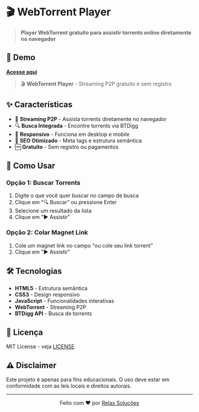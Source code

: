 # 🎬 WebTorrent Player

> **Player WebTorrent gratuito para assistir torrents online diretamente no navegador**

## 🚀 Demo

**[Acesse aqui](https://relaxsolucoes.github.io/webtorrent-player/)**

> 🎬 **WebTorrent Player** - Streaming P2P gratuito e sem registro

## ✨ Características

- 🚀 **Streaming P2P** - Assista torrents diretamente no navegador
- 🔍 **Busca Integrada** - Encontre torrents via BTDigg
- 📱 **Responsivo** - Funciona em desktop e mobile
- 🎯 **SEO Otimizado** - Meta tags e estrutura semântica
- 🆓 **Gratuito** - Sem registro ou pagamentos

## 🚀 Como Usar

### Opção 1: Buscar Torrents
1. Digite o que você quer buscar no campo de busca
2. Clique em "🔍 Buscar" ou pressione Enter
3. Selecione um resultado da lista
4. Clique em "▶️ Assistir"

### Opção 2: Colar Magnet Link
1. Cole um magnet link no campo "ou cole seu link torrent"
2. Clique em "▶️ Assistir"

## 🛠️ Tecnologias

- **HTML5** - Estrutura semântica
- **CSS3** - Design responsivo
- **JavaScript** - Funcionalidades interativas
- **WebTorrent** - Streaming P2P
- **BTDigg API** - Busca de torrents

## 📝 Licença

MIT License - veja [LICENSE](LICENSE)

## ⚠️ Disclaimer

Este projeto é apenas para fins educacionais. O uso deve estar em conformidade com as leis locais e direitos autorais.

---

<div align="center">
  <p>Feito com ❤️ por <a href="https://github.com/RelaxSolucoes">Relax Soluções</a></p>
</div>
